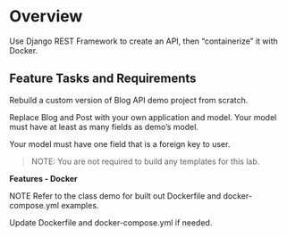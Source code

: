 
# Overview

Use Django REST Framework to create an API, then “containerize” it with Docker.

## Feature Tasks and Requirements

Rebuild a custom version of Blog API demo project from scratch.

Replace Blog and Post with your own application and model.
Your model must have at least as many fields as demo’s model.

Your model must have one field that is a foreign key to user.

>NOTE: You are not required to build any templates for this lab.

**Features - Docker**

NOTE Refer to the class demo for built out Dockerfile and docker-compose.yml examples.

Update Dockerfile and docker-compose.yml if needed.